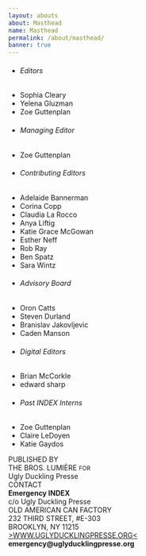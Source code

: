 ```yaml
---
layout: abouts
about: Masthead
name: Masthead
permalink: /about/masthead/
banner: true
---
```


<div class="intro">
  <div class="row">
    <ul class="col s12 m4 l3 collection with-header">
      <li class="collection-header"><h6>Editors</h6></li>
      <li class="collection-item">Sophia Cleary</li>
      <li class="collection-item">Yelena Gluzman</li>
      <li class="collection-item">Zoe Guttenplan</li>
    </ul>
    <ul class="col s12 m4 l3 collection with-header">
      <li class="collection-header"><h6>Managing Editor</h6></li>
      <li class="collection-item">Zoe Guttenplan</li>
    </ul>
  </div>
  <div class="row">
    <ul class="col s12 m4 l3 collection with-header">
      <li class="collection-header"><h6>Contributing Editors</h6></li>
      <li class="collection-item">Adelaide Bannerman</li>
      <li class="collection-item">Corina Copp</li>
      <li class="collection-item">Claudia La Rocco</li>
      <li class="collection-item">Anya Liftig</li>
      <li class="collection-item">Katie Grace McGowan</li>
      <li class="collection-item">Esther Neff</li>
      <li class="collection-item">Rob Ray</li>
      <li class="collection-item">Ben Spatz</li>
      <li class="collection-item">Sara Wintz</li>
    </ul>
    <ul class="col s12 m4 l3 collection with-header">
      <li class="collection-header"><h6>Advisory Board</h6></li>
      <li class="collection-item">Oron Catts</li>
      <li class="collection-item">Steven Durland</li>
      <li class="collection-item">Branislav Jakovljevic</li>
      <li class="collection-item">Caden Manson</li>
    </ul>
    <ul class="col s12 m4 l3 collection with-header">
      <li class="collection-header"><h6>Digital Editors</h6></li>
      <li class="collection-item">Brian McCorkle</li>
      <li class="collection-item">edward sharp</li>
    </ul>
    <ul class="col s12 m4 l3 collection with-header">
      <li class="collection-header"><h6>Past INDEX Interns</h6></li>
      <li class="collection-item">Zoe Guttenplan</li>
      <li class="collection-item">Claire LeDoyen</li>
      <li class="collection-item">Katie Gaydos</li>
    </ul>
  </div>
  <div class="row">
    <div class="col s12 m6 right-align">
    PUBLISHED BY
    </div>
    <div class="col s12 m7 offset-m5">
    THE BROS. LUMIÈRE <small>FOR</small> <br>
    Ugly Duckling Presse <br>
    </div>
  </div>
  <div class="row">
    <div class="col s12 m6 right-align">
    CONTACT
    </div>
    <div class="col s12 m7 offset-m5">
    <b>Emergency INDEX</b> <br>
    c/o Ugly Duckling Presse <br>
    OLD AMERICAN CAN FACTORY <br>
    232 THIRD STREET, #E-303 <br>
    BROOKLYN, NY 11215 <br>
    <a href="http://WWW.UGLYDUCKLINGPRESSE.ORG" target="_blank">&gt;WWW.UGLYDUCKLINGPRESSE.ORG&lt;</a>
    <b>emergency@uglyducklingpresse.org</b>
    </div>
  </div>
</div>
